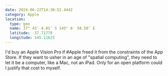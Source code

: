 ```yaml
---
date: 2024-06-22T14:30:52.444Z
category: Apple
location:
  type: geo
  name: 37° 43′ 4.01″ S 145° 6′ 58.50″ E
  latitude: -37.71778
  longitude: 145.11625
---
```


I'd buy an Apple Vision Pro if #Apple freed it from the constraints of the App Store. If they want to usher in an age of "spatial computing", they need to let it be a computer, like a Mac, not an iPad. Only for an open platform could I justify that cost to myself.
